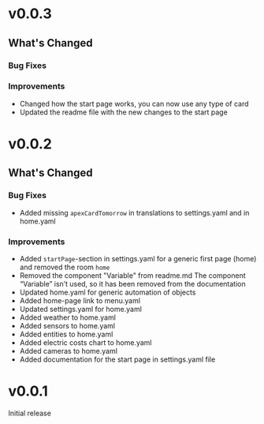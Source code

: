 # v0.0.3

## What's Changed

### Bug Fixes

### Improvements
- Changed how the start page works, you can now use any type of card
- Updated the readme file with the new changes to the start page 

# v0.0.2

## What's Changed

### Bug Fixes
- Added missing `apexCardTomorrow` in translations to settings.yaml and in home.yaml

### Improvements
- Added `startPage`-section in settings.yaml for a generic first page (home) and removed the room `home`
- Removed the component "Variable" from readme.md The component “Variable” isn’t used, so it has been removed from the documentation
- Updated home.yaml for generic automation of objects
- Added home-page link to menu.yaml
- Updated settings.yaml for home.yaml
- Added weather to home.yaml
- Added sensors to home.yaml
- Added entities to home.yaml
- Added electric costs chart to home.yaml
- Added cameras to home.yaml
- Added documentation for the start page in settings.yaml file

# v0.0.1

Initial release